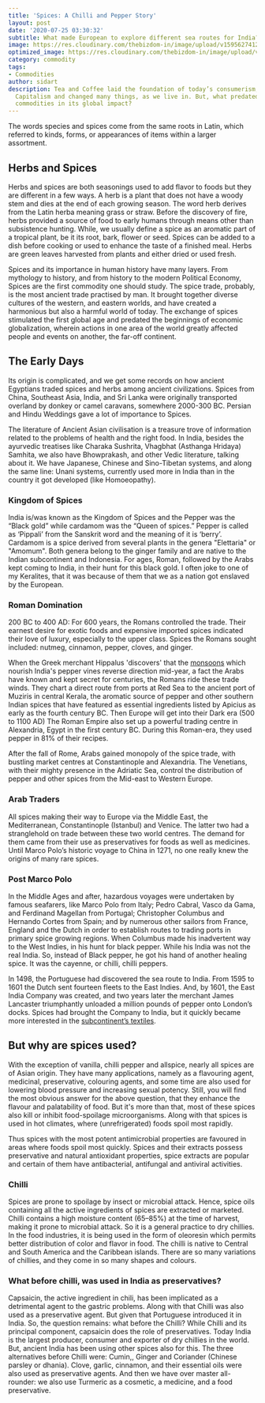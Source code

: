 ```yaml
---
title: 'Spices: A Chilli and Pepper Story'
layout: post
date: '2020-07-25 03:30:32'
subtitle: What made European to explore different sea routes for India?
image: https://res.cloudinary.com/thebizdom-in/image/upload/v1595627412/Spices_vmr8zf.png
optimized_image: https://res.cloudinary.com/thebizdom-in/image/upload/v1595627412/Spices_vmr8zf.png
category: commodity
tags:
- Commodities
author: sidart
description: Tea and Coffee laid the foundation of today’s consumerism, Cotton made
  Capitalism and changed many things, as we live in. But, what predated all these
  commodities in its global impact?
---
```


The words species and spices come from the same roots in Latin,  which referred to kinds, forms, or appearances of items within a larger assortment. 
## Herbs and Spices
Herbs and spices are both seasonings used to add flavor to foods but they are different in a few ways. 
A herb is a plant that does not have a woody stem and dies at the end of each growing season. The word herb derives from the Latin herba meaning grass or straw. Before the discovery of fire, herbs provided a source of food to early humans through means other than subsistence hunting. 
While, we usually define a spice as an aromatic part of a tropical plant, be it its root, bark, flower or seed. Spices can be added to a dish before cooking or used to enhance the taste of a finished meal. Herbs are green leaves harvested from plants and either dried or used fresh.


Spices and its importance in human history have many layers. From mythology to history, and from history to the modern Political Economy, Spices are the first commodity one should study.  The spice trade, probably, is the most ancient trade practised by man. 
It brought together diverse cultures of the western, and eastern worlds, and have created a harmonious but also a harmful world of today. The exchange of spices stimulated the first global age and predated the beginnings of economic globalization, wherein actions in one area of the world greatly affected people and events on another, the far-off continent. 

## The Early Days
Its origin is complicated, and we get some records on how ancient Egyptians traded spices and herbs among ancient civilizations. Spices from China, Southeast Asia, India, and Sri Lanka were originally transported overland by donkey or camel caravans, somewhere 2000-300 BC. Persian and Hindu Weddings gave a lot of importance to Spices. 

The literature of Ancient Asian civilisation is a treasure trove of information related to the problems of health and the right food. In India, besides the ayurvedic treatises like Charaka Sushrita, Vhagbhat (Asthanga Hridaya) Samhita, we also have Bhowprakash, and other Vedic literature, talking about it. We have Japanese, Chinese and Sino-Tibetan systems, and along the same line: Unani systems, currently used more in India than in the country it got developed (like Homoeopathy).

### Kingdom of Spices
India is/was known as the Kingdom of Spices and the Pepper was the “Black gold” while cardamom was the “Queen of spices.” Pepper is called as ‘Pippali’ from the Sanskrit word and the meaning of it is ‘berry’.
Cardamom is a spice derived from several plants in the genera "Elettaria" or "Amomum". Both genera belong to the ginger family and are native to the Indian subcontinent and Indonesia.
For ages, Roman, followed by the Arabs kept coming to India, in their hunt for this black gold. I often joke to one of my Keralites, that it was because of them that we as a nation got enslaved by the European.  
### Roman Domination
200 BC to 400 AD: For 600 years, the Romans controlled the trade. Their earnest desire for exotic foods and expensive imported spices indicated their love of luxury, especially to the upper class. Spices the Romans sought included: nutmeg, cinnamon, pepper, cloves, and ginger. 

When the Greek merchant Hippalus 'discovers' that the [monsoons](https://www.thebizdom.in/the-indian-monsoon-story/) which nourish India's pepper vines reverse direction mid-year, a fact the Arabs have known and kept secret for centuries, the Romans ride these trade winds. They chart a direct route from ports at Red Sea to the ancient port of Muziris in central Kerala, the aromatic source of pepper and other southern Indian spices that have featured as essential ingredients listed by Apicius as early as the fourth century BC.  Then Europe will get into their Dark era (500 to 1100 AD) The Roman Empire also set up a powerful trading centre in Alexandria, Egypt in the first century BC. During this Roman-era, they used pepper in 81% of their recipes.

After the fall of Rome, Arabs gained monopoly of the spice trade, with bustling market centres at Constantinople and Alexandria. The Venetians, with their mighty presence in the Adriatic Sea, control the distribution of pepper and other spices from the Mid-east to Western Europe. 
### Arab Traders
All spices making their way to Europe via the Middle East, the Mediterranean, Constantinople (Istanbul) and Venice. The latter two had a stranglehold on trade between these two world centres. The demand for them came from their use as preservatives for foods as well as medicines. Until Marco Polo’s historic voyage to China in 1271, no one really knew the origins of many rare spices.

### Post Marco Polo
In the Middle Ages and after, hazardous voyages were undertaken by famous seafarers, like Marco Polo from Italy; Pedro Cabral, Vasco da Gama, and Ferdinand Magellan from Portugal; Christopher Columbus and Hernando Cortes from Spain; and by numerous other sailors from France, England and the Dutch in order to establish routes to trading ports in primary spice growing regions. When Columbus made his inadvertent way to the West Indies, in his hunt for black pepper. While his India was not the real India. So, instead of Black pepper, he got his hand of another healing spice. It was the cayenne, or chilli, chilli peppers.

In 1498, the Portuguese had discovered the sea route to India. From 1595 to 1601 the Dutch sent fourteen fleets to the East Indies. And, by 1601, the East India Company was created, and two years later the merchant James Lancaster triumphantly unloaded a million pounds of pepper onto London’s docks. Spices had brought the Company to India, but it quickly became more interested in the [subcontinent’s textiles](https://www.thebizdom.in/how-cotton-shaped-our-world/).

## But why are spices used? 
With the exception of vanilla, chilli pepper and allspice, nearly all spices are of Asian origin. They have many applications, namely as a flavouring agent, medicinal, preservative, colouring agents, and some time are also used for lowering blood pressure and increasing sexual potency. 
Still, you will find the most obvious answer for the above question, that they enhance the flavour and palatability of food. 
But it's more than that, most of these spices also kill or inhibit food-spoilage microorganisms. Along with that spices is used in hot climates, where (unrefrigerated) foods spoil most rapidly. 

Thus spices with the most potent antimicrobial properties are favoured in areas where foods spoil most quickly. Spices and their extracts possess preservative and natural antioxidant properties, spice extracts are popular and certain of them have antibacterial, antifungal and antiviral activities.
### Chilli 
Spices are prone to spoilage by insect or microbial attack. Hence, spice oils containing all the active ingredients of spices are extracted or marketed. Chilli contains a high moisture content (65–85%) at the time of harvest, making it prone to microbial attack. So it is a general practice to dry chillies. In the food industries, it is being used in the form of oleoresin which permits better distribution of color and flavor in food. The chilli is native to Central and South America and the Caribbean islands. There are so many variations of chillies, and they come in so many shapes and colours. 

### What before chilli, was used in India as preservatives?
Capsaicin, the active ingredient in chili, has been implicated as a detrimental agent to the gastric problems. Along with that Chilli was also used as a preservative agent. But given that Portuguese introduced it in India. So, the question remains: what before the Chilli? 
While Chilli and its principal component, capsaicin does the role of preservatives. Today India is the largest producer, consumer and exporter of dry chillies in the world. But, ancient India has been using other spices also for this. The three alternatives before Chilli were:  Cumin,, Ginger and Coriander (Chinese parsley or dhania). Clove, garlic, cinnamon, and their essential oils were also used as preservative agents. And then we have over master all-rounder: we also use Turmeric as a cosmetic, a medicine, and a food preservative.
